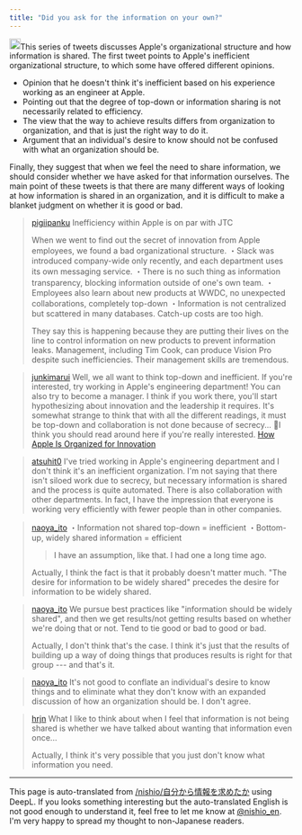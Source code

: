 ```yaml
---
title: "Did you ask for the information on your own?"
---
```


<img src='https://scrapbox.io/api/pages/nishio-en/claude/icon' alt='claude.icon' height="19.5"/>This series of tweets discusses Apple's organizational structure and how information is shared.
The first tweet points to Apple's inefficient organizational structure, to which some have offered different opinions.
- Opinion that he doesn't think it's inefficient based on his experience working as an engineer at Apple.
- Pointing out that the degree of top-down or information sharing is not necessarily related to efficiency.
- The view that the way to achieve results differs from organization to organization, and that is just the right way to do it.
- Argument that an individual's desire to know should not be confused with what an organization should be.

Finally, they suggest that when we feel the need to share information, we should consider whether we have asked for that information ourselves. The main point of these tweets is that there are many different ways of looking at how information is shared in an organization, and it is difficult to make a blanket judgment on whether it is good or bad.

> [pigiipanku](https://twitter.com/pigiipanku/status/1785210736253509666) Inefficiency within Apple is on par with JTC
>
>  When we went to find out the secret of innovation from Apple employees, we found a bad organizational structure.
>  ・Slack was introduced company-wide only recently, and each department uses its own messaging service.
>  ・There is no such thing as information transparency, blocking information outside of one's own team.
>  ・Employees also learn about new products at WWDC, no unexpected collaborations, completely top-down
>  ・Information is not centralized but scattered in many databases. Catch-up costs are too high.
>
>  They say this is happening because they are putting their lives on the line to control information on new products to prevent information leaks.
>  Management, including Tim Cook, can produce Vision Pro despite such inefficiencies.
>  Their management skills are tremendous.

> [junkimarui](https://twitter.com/junkimarui/status/1785210736253509666) Well, we all want to think top-down and inefficient. If you're interested, try working in Apple's engineering department! You can also try to become a manager. I think if you work there, you'll start hypothesizing about innovation and the leadership it requires.
>  It's somewhat strange to think that with all the different readings, it must be top-down and collaboration is not done because of secrecy... 🤔I think you should read around here if you're really interested.
>  [How Apple Is Organized for Innovation](https://hbr.org/2020/11/how-apple-is-organized-for-innovation)

> [atsuhit0](https://twitter.com/atsuhit0/status/1785389672895815855) I've tried working in Apple's engineering department and I don't think it's an inefficient organization. I'm not saying that there isn't siloed work due to secrecy, but necessary information is shared and the process is quite automated. There is also collaboration with other departments. In fact, I have the impression that everyone is working very efficiently with fewer people than in other companies.

> [naoya_ito](https://twitter.com/naoya_ito/status/1785462480128627103)
>  ・Information not shared top-down = inefficient
>  ・Bottom-up, widely shared information = efficient
>  > I have an assumption, like that. I had one a long time ago.
>
>  Actually, I think the fact is that it probably doesn't matter much.
>  "The desire for information to be widely shared" precedes the desire for information to be widely shared.

> [naoya_ito](https://twitter.com/naoya_ito/status/1785464415984529457) We pursue best practices like "information should be widely shared", and then we get results/not getting results based on whether we're doing that or not. Tend to tie good or bad to good or bad.
>
>  Actually, I don't think that's the case. I think it's just that the results of building up a way of doing things that produces results is right for that group --- and that's it.

> [naoya_ito](https://twitter.com/naoya_ito/status/1785465342049017979) It's not good to conflate an individual's desire to know things and to eliminate what they don't know with an expanded discussion of how an organization should be. I don't agree.

> [hrjn](https://twitter.com/hrjn/status/1785545718763323658) What I like to think about when I feel that information is not being shared is whether we have talked about wanting that information even once...
>
>  Actually, I think it's very possible that you just don't know what information you need.


---
This page is auto-translated from [/nishio/自分から情報を求めたか](https://scrapbox.io/nishio/自分から情報を求めたか) using DeepL. If you looks something interesting but the auto-translated English is not good enough to understand it, feel free to let me know at [@nishio_en](https://twitter.com/nishio_en). I'm very happy to spread my thought to non-Japanese readers.